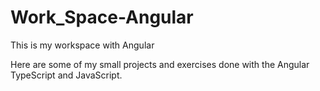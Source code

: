 # Work_Space-Angular

This is my workspace with Angular

Here are some of my small projects and exercises done with the Angular TypeScript and JavaScript.
